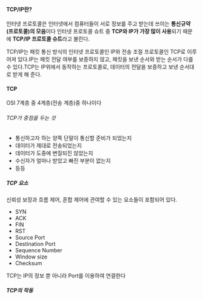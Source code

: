 #### TCP/IP란?
인터넷 프로토콜은 인터넷에서 컴퓨터들이 서로 정보를 주고 받는데 쓰이는 **통신규약 (프로토콜)의 모음**이다
인터넷 프로토콜 슈트 중 **TCP와 IP가 가장 많이 사용**되기 때문에 **TCP/IP 프로토콜 슈트**라고 불린다.

TCP/IP는 패킷 통신 방식의 인터넷 프로토콜인 IP와 전송 조절 프로토콜인 TCP로 이루어져 있다.IP는 패킷 전달 여부를 보증하지 않고, 패킷을 보낸 순서와 받는 순서가 다를 수 있다.TCP는 IP위에서 동작하는 프로토콜로, 데이터의 전달을 보증하고 보낸 순서대로 받게 해 준다.



#### TCP
OSI 7계층 중 4계층(전송 계층)중 하나이다
###### TCP가 중점을 두는 것
- 통신하고자 하는 양쪽 단말이 통신할 준비가 되었는지
- 데이터가 제대로 전송되었는지
- 데이터가 도중에 변질되진 않았는지
- 수신자가 얼마나 받았고 빠진 부분이 없는지
- 등등

##### TCP 요소
신뢰성 보장과 흐름 제어, 혼합 제어에 관여할 수 있는 요소들이 포함되어 있다.
- SYN
- ACK
- FIN
- RST
- Source Port
- Destination Port
- Sequence Number
- Window size
- Checksum

TCP는 IP의 정보 뿐 아니라 Port를 이용하여 연결한다

##### TCP의 작동
